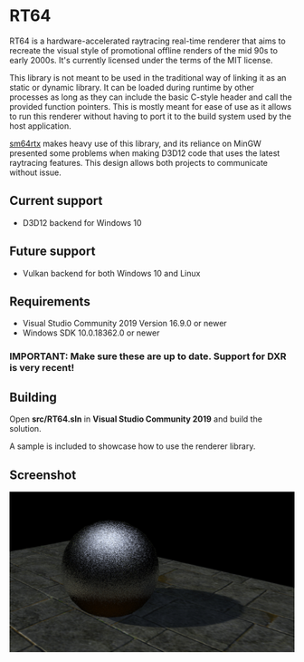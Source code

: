 # RT64

RT64 is a hardware-accelerated raytracing real-time renderer that aims to recreate the visual style of promotional offline renders of the mid 90s to early 2000s. It's currently licensed under the terms of the MIT license.

This library is not meant to be used in the traditional way of linking it as an static or dynamic library. It can be loaded during runtime by other processes as long as they can include the basic C-style header and call the provided function pointers. This is mostly meant for ease of use as it allows to run this renderer without having to port it to the build system used by the host application.

[sm64rtx](https://github.com/DarioSamo/sm64rtx) makes heavy use of this library, and its reliance on MinGW presented some problems when making D3D12 code that uses the latest raytracing features. This design allows both projects to communicate without issue.

## Current support
* D3D12 backend for Windows 10

## Future support
* Vulkan backend for both Windows 10 and Linux

## Requirements
* Visual Studio Community 2019 Version 16.9.0 or newer
* Windows SDK 10.0.18362.0 or newer

### IMPORTANT: Make sure these are up to date. Support for DXR is very recent!

## Building
Open **src/RT64.sln** in **Visual Studio Community 2019** and build the solution.

A sample is included to showcase how to use the renderer library.

## Screenshot
![Sample screenshot](/images/screen1.jpg?raw=true)
